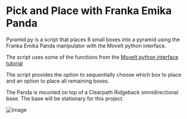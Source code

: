 # Pick and Place with Franka Emika Panda

Pyramid.py is a script that places 6 small boxes into a pyramid using the Franka Emika Panda manipulator with the MoveIt python interface.

The script uses some of the functions from the [MoveIt python interface tutorial](https://github.com/ros-planning/moveit_tutorials/blob/melodic-devel/doc/move_group_python_interface/scripts/move_group_python_interface_tutorial.py)

The script provides the option to sequentially choose which box to place and an option to place all remaining boxes. 

The Panda is mounted on top of a Clearpath Ridgeback omnidirectional base. The base will be stationary for this project.

![image](https://user-images.githubusercontent.com/20496918/184697670-c8b0e584-da03-41b7-ae52-ba7c8c33ecdf.png)
